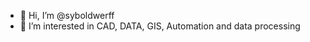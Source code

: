- 👋 Hi, I’m @syboldwerff
- 👀 I’m interested in CAD, DATA, GIS, Automation and data processing

<!---
syboldwerff/syboldwerff is a ✨ special ✨ repository because its `README.md` (this file) appears on your GitHub profile.
You can click the Preview link to take a look at your changes.
--->
